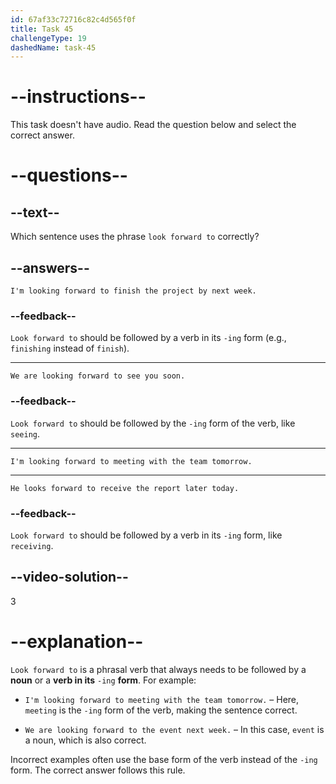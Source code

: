 ```yaml
---
id: 67af33c72716c82c4d565f0f
title: Task 45
challengeType: 19
dashedName: task-45
---
```


# --instructions--

This task doesn't have audio. Read the question below and select the correct answer.

# --questions--

## --text--

Which sentence uses the phrase `look forward to` correctly?

## --answers--

`I'm looking forward to finish the project by next week.`

### --feedback--

`Look forward to` should be followed by a verb in its `-ing` form (e.g., `finishing` instead of `finish`).

---

`We are looking forward to see you soon.`

### --feedback--

`Look forward to` should be followed by the `-ing` form of the verb, like `seeing`.

---

`I'm looking forward to meeting with the team tomorrow.`

---

`He looks forward to receive the report later today.`

### --feedback--

`Look forward to` should be followed by a verb in its `-ing` form, like `receiving`.

## --video-solution--

3

# --explanation--

`Look forward to` is a phrasal verb that always needs to be followed by a **noun** or a **verb in its** `-ing` **form**. For example:

- `I'm looking forward to meeting with the team tomorrow.` – Here, `meeting` is the `-ing` form of the verb, making the sentence correct.

- `We are looking forward to the event next week.` – In this case, `event` is a noun, which is also correct.

Incorrect examples often use the base form of the verb instead of the `-ing` form. The correct answer follows this rule.

